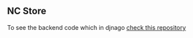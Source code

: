 ## NC Store

To see the backend code which in djnago [check this repository](https://github.com/nikhilchintawar/NC-Store-Api)


